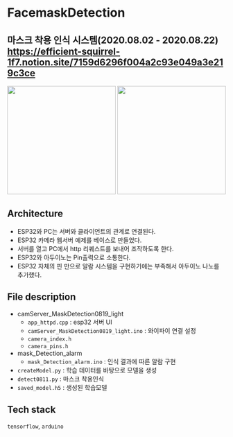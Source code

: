 # FacemaskDetection
마스크 착용 인식 시스템(2020.08.02 - 2020.08.22)
https://efficient-squirrel-1f7.notion.site/7159d6296f004a2c93e049a3e219c3ce
---
<img src="https://img1.daumcdn.net/thumb/R1280x0/?scode=mtistory2&fname=https%3A%2F%2Fblog.kakaocdn.net%2Fdn%2FdKmGR5%2FbtqJWSkmnbv%2FgVEyekKYADwxvHvxkhk460%2Fimg.png" height="250px" >

<img src="https://img1.daumcdn.net/thumb/R1280x0/?scode=mtistory2&fname=https%3A%2F%2Fblog.kakaocdn.net%2Fdn%2FcKq5hF%2FbtqJ1MDsM9T%2FrkjfafyK8AkKzd5iXDXdFK%2Fimg.png" height="250px" >

## Architecture
- ESP32와 PC는 서버와 클라이언트의 관계로 연결된다.
- ESP32 카메라 웹서버 예제를 베이스로 만들었다.
- 서버를 열고 PC에서 http 리퀘스트를 보내어 조작하도록 한다.
- ESP32와 아두이노는 Pin출력으로 소통한다.
- ESP32 자체의 핀 만으로 알람 시스템을 구현하기에는 부족해서 아두이노  나노를 추가했다.

## File description

- camServer_MaskDetection0819_light
  + `app_httpd.cpp` : esp32 서버 UI
  + `camServer_MaskDetection0819_light.ino` : 와이파이 연결 설정
  + `camera_index.h`
  + `camera_pins.h`
- mask_Detection_alarm
  + `mask_Detection_alarm.ino` : 인식 결과에 따른 알람 구현
- `createModel.py` : 학습 데이터를 바탕으로 모델을 생성
- `detect0811.py` : 마스크 착용인식
- `saved_model.h5` : 생성된 학습모델

##  Tech stack
`tensorflow`, `arduino`
